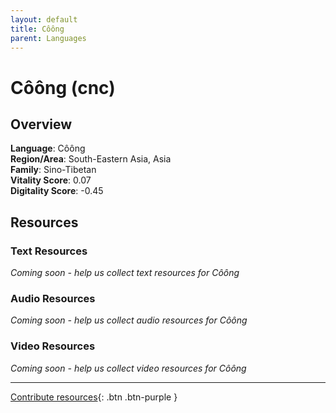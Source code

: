 ```yaml
---
layout: default
title: Côông
parent: Languages
---
```


# Côông (cnc)

## Overview

**Language**: Côông  
**Region/Area**: South-Eastern Asia, Asia  
**Family**: Sino-Tibetan  
**Vitality Score**: 0.07  
**Digitality Score**: -0.45  

## Resources

### Text Resources
*Coming soon - help us collect text resources for Côông*

### Audio Resources
*Coming soon - help us collect audio resources for Côông*

### Video Resources
*Coming soon - help us collect video resources for Côông*

---

[Contribute resources](https://fairtrain.github.io/){: .btn .btn-purple }
